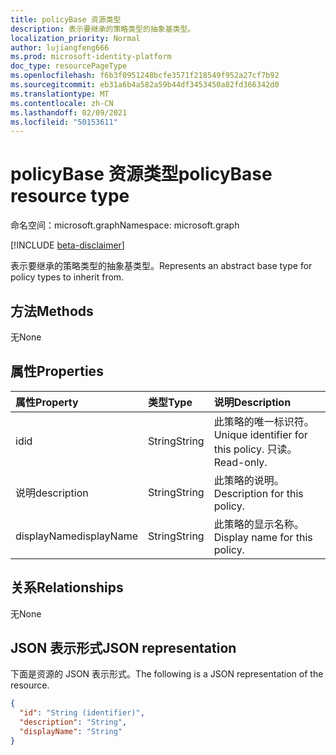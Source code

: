 ```yaml
---
title: policyBase 资源类型
description: 表示要继承的策略类型的抽象基类型。
localization_priority: Normal
author: lujiangfeng666
ms.prod: microsoft-identity-platform
doc_type: resourcePageType
ms.openlocfilehash: f6b3f0951248bcfe3571f218549f952a27cf7b92
ms.sourcegitcommit: eb31a6b4a582a59b44df3453450a82fd366342d0
ms.translationtype: MT
ms.contentlocale: zh-CN
ms.lasthandoff: 02/09/2021
ms.locfileid: "50153611"
---
```

# <a name="policybase-resource-type"></a><span data-ttu-id="9a4ad-103">policyBase 资源类型</span><span class="sxs-lookup"><span data-stu-id="9a4ad-103">policyBase resource type</span></span>

<span data-ttu-id="9a4ad-104">命名空间：microsoft.graph</span><span class="sxs-lookup"><span data-stu-id="9a4ad-104">Namespace: microsoft.graph</span></span>

[!INCLUDE [beta-disclaimer](../../includes/beta-disclaimer.md)]

<span data-ttu-id="9a4ad-105">表示要继承的策略类型的抽象基类型。</span><span class="sxs-lookup"><span data-stu-id="9a4ad-105">Represents an abstract base type for policy types to inherit from.</span></span>

## <a name="methods"></a><span data-ttu-id="9a4ad-106">方法</span><span class="sxs-lookup"><span data-stu-id="9a4ad-106">Methods</span></span>

<span data-ttu-id="9a4ad-107">无</span><span class="sxs-lookup"><span data-stu-id="9a4ad-107">None</span></span>

## <a name="properties"></a><span data-ttu-id="9a4ad-108">属性</span><span class="sxs-lookup"><span data-stu-id="9a4ad-108">Properties</span></span>

| <span data-ttu-id="9a4ad-109">属性</span><span class="sxs-lookup"><span data-stu-id="9a4ad-109">Property</span></span>     | <span data-ttu-id="9a4ad-110">类型</span><span class="sxs-lookup"><span data-stu-id="9a4ad-110">Type</span></span>        | <span data-ttu-id="9a4ad-111">说明</span><span class="sxs-lookup"><span data-stu-id="9a4ad-111">Description</span></span> |
|:-------------|:------------|:------------|
|<span data-ttu-id="9a4ad-112">id</span><span class="sxs-lookup"><span data-stu-id="9a4ad-112">id</span></span>|<span data-ttu-id="9a4ad-113">String</span><span class="sxs-lookup"><span data-stu-id="9a4ad-113">String</span></span>| <span data-ttu-id="9a4ad-114">此策略的唯一标识符。</span><span class="sxs-lookup"><span data-stu-id="9a4ad-114">Unique identifier for this policy.</span></span> <span data-ttu-id="9a4ad-115">只读。</span><span class="sxs-lookup"><span data-stu-id="9a4ad-115">Read-only.</span></span>|
|<span data-ttu-id="9a4ad-116">说明</span><span class="sxs-lookup"><span data-stu-id="9a4ad-116">description</span></span>|<span data-ttu-id="9a4ad-117">String</span><span class="sxs-lookup"><span data-stu-id="9a4ad-117">String</span></span>| <span data-ttu-id="9a4ad-118">此策略的说明。</span><span class="sxs-lookup"><span data-stu-id="9a4ad-118">Description for this policy.</span></span>|
|<span data-ttu-id="9a4ad-119">displayName</span><span class="sxs-lookup"><span data-stu-id="9a4ad-119">displayName</span></span>|<span data-ttu-id="9a4ad-120">String</span><span class="sxs-lookup"><span data-stu-id="9a4ad-120">String</span></span>| <span data-ttu-id="9a4ad-121">此策略的显示名称。</span><span class="sxs-lookup"><span data-stu-id="9a4ad-121">Display name for this policy.</span></span> |

## <a name="relationships"></a><span data-ttu-id="9a4ad-122">关系</span><span class="sxs-lookup"><span data-stu-id="9a4ad-122">Relationships</span></span>

<span data-ttu-id="9a4ad-123">无</span><span class="sxs-lookup"><span data-stu-id="9a4ad-123">None</span></span>

## <a name="json-representation"></a><span data-ttu-id="9a4ad-124">JSON 表示形式</span><span class="sxs-lookup"><span data-stu-id="9a4ad-124">JSON representation</span></span>

<span data-ttu-id="9a4ad-125">下面是资源的 JSON 表示形式。</span><span class="sxs-lookup"><span data-stu-id="9a4ad-125">The following is a JSON representation of the resource.</span></span>

<!-- {
  "blockType": "resource",
  "optionalProperties": [

  ],
  "@odata.type": "microsoft.graph.policyBase",
  "keyProperty": "id"
}-->

```json
{
  "id": "String (identifier)",
  "description": "String",
  "displayName": "String"
}
```

<!-- uuid: 16cd6b66-4b1a-43a1-adaf-3a886856ed98
2019-02-04 14:57:30 UTC -->
<!-- {
  "type": "#page.annotation",
  "description": "policyBase resource",
  "keywords": "",
  "section": "documentation",
  "tocPath": ""
}-->

